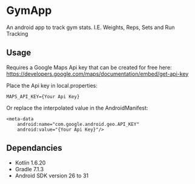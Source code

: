 # GymApp
An android app to track gym stats. I.E. Weights, Reps, Sets and Run Tracking

## Usage
Requires a Google Maps Api key that can be created for free here: https://developers.google.com/maps/documentation/embed/get-api-key

Place the Api key in local.properties:
```
MAPS_API_KEY={Your Api Key} 
```

Or replace the interpolated value in the AndroidManifest:
```
<meta-data
    android:name="com.google.android.geo.API_KEY"
    android:value="{Your Api Key}"/>
```

## Dependancies 
- Kotlin 1.6.20
- Gradle 7.1.3
- Android SDK version 26 to 31
